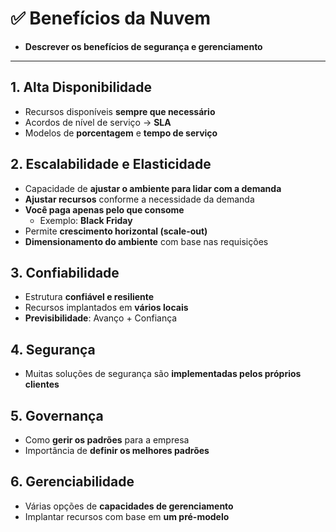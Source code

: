 # ✅ Benefícios da Nuvem

- **Descrever os benefícios de segurança e gerenciamento**

---

## 1. Alta Disponibilidade
- Recursos disponíveis **sempre que necessário**
- Acordos de nível de serviço → **SLA**
- Modelos de **porcentagem** e **tempo de serviço**



## 2. Escalabilidade e Elasticidade
- Capacidade de **ajustar o ambiente para lidar com a demanda**
- **Ajustar recursos** conforme a necessidade da demanda
- **Você paga apenas pelo que consome**
  - Exemplo: **Black Friday**
- Permite **crescimento horizontal (scale-out)**
- **Dimensionamento do ambiente** com base nas requisições



## 3. Confiabilidade
- Estrutura **confiável e resiliente**
- Recursos implantados em **vários locais**
- **Previsibilidade**: Avanço + Confiança



## 4. Segurança
- Muitas soluções de segurança são **implementadas pelos próprios clientes**



## 5. Governança
- Como **gerir os padrões** para a empresa
- Importância de **definir os melhores padrões**



## 6. Gerenciabilidade
- Várias opções de **capacidades de gerenciamento**
- Implantar recursos com base em **um pré-modelo**
